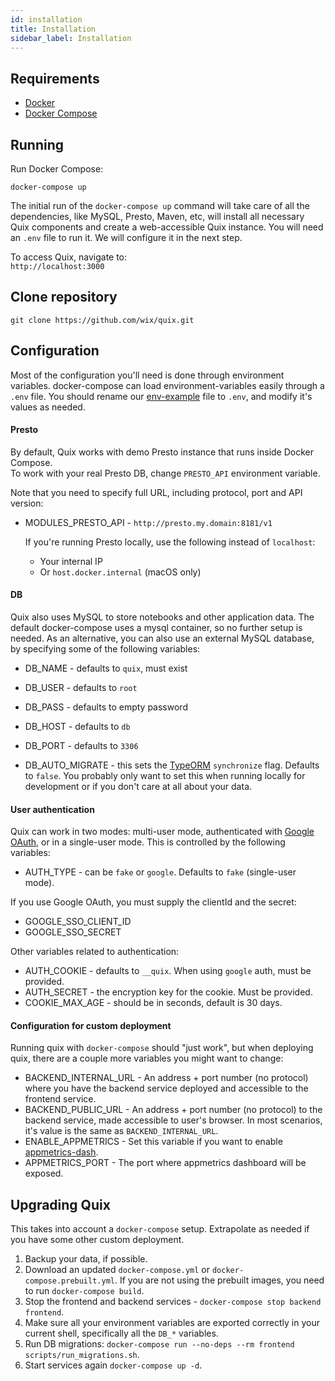 ```yaml
---
id: installation
title: Installation
sidebar_label: Installation
---
```


## Requirements
* [Docker](https://www.docker.com/products)
* [Docker Compose](https://docs.docker.com/compose/install/)

## Running
Run Docker Compose:

```
docker-compose up
```

The initial run of the `docker-compose up` command will take care of all the dependencies, like MySQL, Presto, Maven, etc, will install all necessary Quix components and create a web-accessible Quix instance.
You will need an `.env` file to run it. We will configure it in the next step.

To access Quix, navigate to:  
`http://localhost:3000`

## Clone repository
```
git clone https://github.com/wix/quix.git
```
## Configuration
Most of the configuration you'll need is done through environment variables. docker-compose can load environment-variables easily through a `.env` file.
You should rename our [env-example](https://github.com/wix/quix/blob/master/env-example) file to `.env`, and modify it's values as needed. 

#### Presto
By default, Quix works with demo Presto instance that runs inside Docker Compose.  
To work with your real Presto DB, change `PRESTO_API` environment variable.

Note that you need to specify full URL, including protocol, port and API version:
* MODULES_PRESTO_API - `http://presto.my.domain:8181/v1`  

  If you're running Presto locally, use the following instead of `localhost`:
  * Your internal IP
  * Or `host.docker.internal` (macOS only)

#### DB
Quix also uses MySQL to store notebooks and other application data. The default docker-compose uses a mysql container, so no further setup is needed. 
As an alternative, you can also use an external MySQL database, by specifying some of the following variables:
* DB_NAME - defaults to `quix`, must exist
* DB_USER - defaults to `root`
* DB_PASS - defaults to empty password
* DB_HOST - defaults to `db`
* DB_PORT - defaults to `3306`

* DB_AUTO_MIGRATE - this sets the [TypeORM](https://typeorm.io/#/connection-options) `synchronize` flag. Defaults to `false`. You probably only want to set this when running locally for development or if you don't care at all about your data.

#### User authentication
Quix can work in two modes: multi-user mode, authenticated with [Google OAuth](https://console.developers.google.com/apis/credentials), or in a single-user mode. This is controlled by the following variables:
* AUTH_TYPE - can be `fake` or `google`. Defaults to `fake` (single-user mode).

If you use Google OAuth, you must supply the clientId and the secret:
* GOOGLE_SSO_CLIENT_ID
* GOOGLE_SSO_SECRET

Other variables related to authentication:
* AUTH_COOKIE - defaults to `__quix`. When using `google` auth, must be provided.
* AUTH_SECRET - the encryption key for the cookie. Must be provided.
* COOKIE_MAX_AGE - should be in seconds, default is 30 days.

#### Configuration for custom deployment
Running quix with `docker-compose` should "just work", but when deploying quix, there are a couple more variables you might want to change:

* BACKEND_INTERNAL_URL - An address + port number (no protocol) where you have the backend service deployed and accessible to the frontend service.
* BACKEND_PUBLIC_URL - An address + port number (no protocol) to the backend service, made accessible to user's browser. In most scenarios, it's value is the same as `BACKEND_INTERNAL_URL`.
* ENABLE_APPMETRICS - Set this variable if you want to enable [appmetrics-dash](https://github.com/RuntimeTools/appmetrics-dash).
* APPMETRICS_PORT - The port where appmetrics dashboard will be exposed.

## Upgrading Quix
This takes into account a `docker-compose` setup. Extrapolate as needed if you have some other custom deployment. 

1. Backup your data, if possible.
2. Download an updated `docker-compose.yml` or `docker-compose.prebuilt.yml`. If you are not using the prebuilt images, you need to run `docker-compose build`.
3. Stop the frontend and backend services - `docker-compose stop backend frontend`.
4. Make sure all your environment variables are exported correctly in your current shell, specifically all the `DB_*` variables.
5. Run DB migrations: `docker-compose run --no-deps --rm frontend scripts/run_migrations.sh`.
6. Start services again `docker-compose up -d`.
